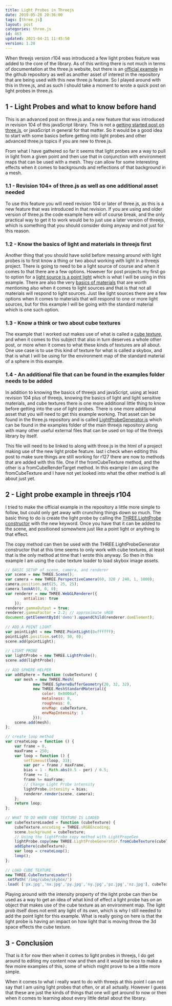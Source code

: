 ```yaml
---
title: Light Probes in Threejs
date: 2019-05-28 20:36:00
tags: [three.js]
layout: post
categories: three.js
id: 463
updated: 2021-04-21 11:45:50
version: 1.20
---
```


When threejs version r104 was introduced a few light probes feature was added to the core of the library. As of this writing there is not much in terms of documentation at the three.js website, but there is an [official example](https://github.com/mrdoob/three.js/blob/master/examples/webgl_lightprobe.html) in the github repository as well as another asset of interest in the repository that are being used with this new three.js feature. So I played around with this in three.js, and as such I should take a moment to wrote a quick post on light probes in three.js.

<!-- more -->

## 1 - Light Probes and what to know before hand

This is an advanced post on three.js and a new feature that was introduced in revision 104 of this javaScript library. This is not a [getting started post on three.js](/2018/04/04/threejs-getting-started/), or javaScript in general for that matter. So it would be a good idea to start with some basics before getting into light probes and other advanced three.js topics if you are new to three.js.

From what I have gathered so far it seems that light probes are a way to pull in light from a given point and then use that in conjunction with environment maps that can be used with a mesh. They can allow for some interesting effects when it comes to backgrounds and reflections of that background in a mesh.

### 1.1 - Revision 104+ of three.js as well as one additional asset needed

To use this feature you will need revision 104 or later of three.js, as this is a new feature that was introduced in that revision. If you are using and older version of three.js the code example here will of course break, and the only practical way to get it to work would be to just use a later  version of threejs, which is something that you should consider doing anyway and not just for this reason. 

### 1.2 - Know the basics of light and materials in threejs first

Another thing that you should have solid before messing around with light probes is to first know a thing or two about working with light in a threejs project. There is going to need to be a light source of course and when it comes to that there are a few options. However for post projects my first go to option for a [light source is a point light](/2019/06/02/threejs-point-light/) which is what I will be using in this example. There are also the very [basics of materials](/2018/04/30/threejs-materials/) that are worth mentioning also when it comes to light sources and that is that not all materials will respond to light sources. Just like light sources there are a few options when it comes to materials that will respond to one or more light sources, but for this example I will be going with the standard material which is one such option.

### 1.3 - Know a think or two about cube textures

The example that I worked out makes use of what is called a [cube texture](/2018/04/22/threejs-cube-texture/), and when it comes to this subject that also in turn deserves a whole other post, or more when it comes to what these kinds of textures are all about. One use case is to use this kind of texture for what is called a skybox, and that is what I will be using for the environment map of the standard material of a sphere in this example.

### 1.4 - An additional file that can be found in the examples folder needs to be added

In addition to knowing the basics of threejs and javaScript, using at least revision 104 plus of threejs, knowing the basics of light and light sensitive materials, and cube textures there is one more additional little thing to know before getting into the use of light probes. There is one more additional asset that you will need to get this example working. That asset can be found in the three.js repository and is called [LightProbeGenerator.js](https://github.com/mrdoob/three.js/blob/master/examples/js/lights/LightProbeGenerator.js) which can be found in the examples folder of the main threejs repository along with many other useful external files that can be used on top of the threejs library by itself. 

This file will need to be linked to along with three.js in the html of a project making use of the new light probe feature. last i check when editing this post to make sure things are still working for r127 there are now to methods that are added with this file. One if the fromCubeTexture method, and the other is a fromCubeRenderTarget method. In this example I am using the  fromCubeTexture and I have not yet looked into what the other method is all about just yet.

## 2 - Light probe example in threejs r104

I tried to make the official example in the repository a little more simple to follow, but could only get away with crunching things down so much. The basic thing to do is create the light probe by calling the [THREE.LightProbe constructor](https://threejs.org/docs/#api/en/lights/LightProbe) with the new keyword. Once you have that it can be added to the scene, and positioned somewhere just like a point light or anything to that effect.

The copy method can then be used with the THREE.LightProbeGenerator constructor that at this time seems to only work with cube textures, at least that is the only method at time that I wrote this anyway. So then in this example I am using the cube texture loader to load skybox image assets.

```js
// BASIC SETUP of scene, camera, and renderer
var scene = new THREE.Scene();
var camera = new THREE.PerspectiveCamera(60, 320 / 240, 1, 1000);
camera.position.set(25, 25, 25);
camera.lookAt(0, 0, 0);
var renderer = new THREE.WebGLRenderer({
        antialias: true
    });
renderer.gammaOutput = true;
renderer.gammaFactor = 2.2; // approximate sRGB
document.getElementById('demo').appendChild(renderer.domElement);
 
// ADD A POINT LIGHT
var pointLight = new THREE.PointLight(0xffffff);
pointLight.position.set(0, 50, 0);
scene.add(pointLight);
 
// LIGHT PROBE
var lightProbe = new THREE.LightProbe();
scene.add(lightProbe);
 
// ADD SPHERE HELPER
var addSphere = function (cubeTexture) {
    var mesh = new THREE.Mesh(
            new THREE.SphereBufferGeometry(20, 32, 32),
            new THREE.MeshStandardMaterial({
                color: 0x0000af,
                metalness: 0,
                roughness: 0,
                envMap: cubeTexture,
                envMapIntensity: 1
            }));
    scene.add(mesh);
};
 
// create loop method
var createLoop = function () {
    var frame = 0,
    maxFrame = 250;
    var loop = function () {
        setTimeout(loop, 33);
        var per = frame / maxFrame,
        bias = 1 - Math.abs(0.5 - per) / 0.5;
        frame += 1;
        frame %= maxFrame;
        // Change Light Probe intensity
        lightProbe.intensity = bias;
        renderer.render(scene, camera);
    };
    return loop;
};
 
// WHAT TO DO WHEN CUBE TEXTURE IS LOADED
var cubeTextureLoaded = function (cubeTexture) {
    cubeTexture.encoding = THREE.sRGBEncoding;
    scene.background = cubeTexture;
    // Using the lightProbe copy method with LightPropeGen
    lightProbe.copy(new THREE.LightProbeGenerator.fromCubeTexture(cubeTexture));
    addSphere(cubeTexture);
    var loop = createLoop();
    loop();
};
 
// LOAD CUBE TEXTURE
new THREE.CubeTextureLoader()
.setPath('/img/cube/skybox/')
.load( ['px.jpg','nx.jpg','py.jpg','ny.jpg','pz.jpg','nz.jpg'], cubeTextureLoaded);
```

Playing around with the intensity property of the light probe can then be used as a way to get an idea of what kind of effect a light probe has on an object that makes use of the cube texture as an environment map. The light prob itself does not emit any light of its own, which is why I still needed to add the point light for this example. What is really going on here is that the light probe is having an impact on how light that is moving throw the 3d space effects the cube texture.

## 3 - Conclusion

That is it for now then when it comes to light probes in threejs, I do get around to editing my content now and then and it would be nice to make a few moire examples of this, some of which might prove to be a little more simple.

When it comes to what i really want to do with threejs at this point I can not say that I am using light probes that often, or at all actually. However I guess that these are just the kinds of things that one will get around to now or then when it comes to learning about every little detail about the library.

